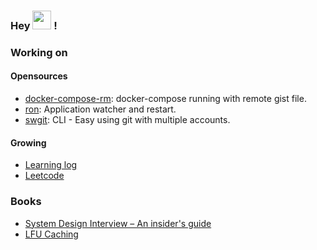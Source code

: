 
### Hey <img src="https://media.giphy.com/media/hvRJCLFzcasrR4ia7z/giphy.gif" width="30"> !

### Working on 

#### Opensources
- [docker-compose-rm](https://github.com/9bany/docker-compose-rm): docker-compose running with remote gist file.
- [ron](https://github.com/9bany/ron): Application watcher and restart.
- [swgit](https://github.com/9bany/git-switch): CLI - Easy using git with multiple accounts.

#### Growing
- [Learning log](https://github.com/9bany/learn) 
- [Leetcode](https://leetcode.com/9bany/)

### Books
- [System Design Interview – An insider's guide](https://www.amazon.com/System-Design-Interview-insiders-Second/dp/B08CMF2CQF)
- [LFU Caching](https://github.com/9bany/books/blob/master/lfu.pdf)


